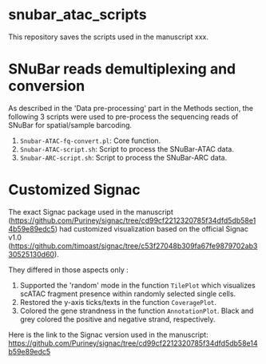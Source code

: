 # snubar_atac_scripts

This repository saves the scripts used in the manuscript xxx. 

# SNuBar reads demultiplexing and conversion

As described in the 'Data pre-processing' part in the Methods section, the following 3 scripts were used to pre-process the sequencing reads of SNuBar for spatial/sample barcoding.

1. `Snubar-ATAC-fq-convert.pl`: Core function.
2. `Snubar-ATAC-script.sh`: Script to process the SNuBar-ATAC data.
2. `Snubar-ARC-script.sh`: Script to process the SNuBar-ARC data.

# Customized Signac

The exact Signac package used in the manuscript (https://github.com/Puriney/signac/tree/cd99cf2212320785f34dfd5db58e14b59e89edc5) had customized visualization based on the official Signac v1.0 (https://github.com/timoast/signac/tree/c53f27048b309fa67fe9879702ab330525130d60). 

They differed in those aspects only :

1. Supported the 'random' mode in the function `TilePlot` which visualizes scATAC fragment presence within randomly selected single cells.
2. Restored the y-axis ticks/texts in the function `CoveragePlot`.
3. Colored the gene strandness in the function `AnnotationPlot`. Black and grey colored the positive and negative strand, respectively.

Here is the link to the Signac version used in the manuscript: https://github.com/Puriney/signac/tree/cd99cf2212320785f34dfd5db58e14b59e89edc5
